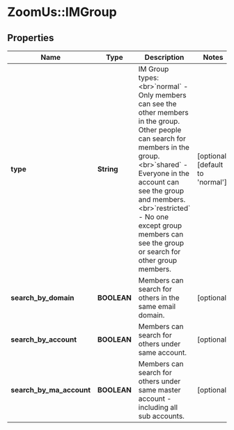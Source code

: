 # ZoomUs::IMGroup

## Properties
Name | Type | Description | Notes
------------ | ------------- | ------------- | -------------
**type** | **String** | IM Group types:&lt;br&gt;&#x60;normal&#x60; - Only members can see the other members in the group. Other people can search for members in the group.&lt;br&gt;&#x60;shared&#x60; - Everyone in the account can see the group and members. &lt;br&gt;&#x60;restricted&#x60; - No one except group members can see the group or search for other group members.  | [optional] [default to &#39;normal&#39;]
**search_by_domain** | **BOOLEAN** | Members can search for others in the same email domain. | [optional] 
**search_by_account** | **BOOLEAN** | Members can search for others under same account. | [optional] 
**search_by_ma_account** | **BOOLEAN** | Members can search for others under same master account - including all sub accounts. | [optional] 


